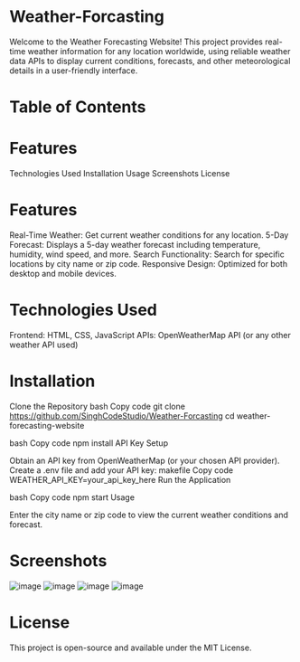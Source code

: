 # Weather-Forcasting
Welcome to the Weather Forecasting Website! This project provides real-time weather information for any location worldwide, using reliable weather data APIs to display current conditions, forecasts, and other meteorological details in a user-friendly interface.

# Table of Contents

# Features
Technologies Used
Installation
Usage
Screenshots
License

# Features

Real-Time Weather: Get current weather conditions for any location.
5-Day Forecast: Displays a 5-day weather forecast including temperature, humidity, wind speed, and more.
Search Functionality: Search for specific locations by city name or zip code.
Responsive Design: Optimized for both desktop and mobile devices.


# Technologies Used

Frontend: HTML, CSS, JavaScript
APIs: OpenWeatherMap API (or any other weather API used)

# Installation

Clone the Repository
bash
Copy code
git clone https://github.com/SinghCodeStudio/Weather-Forcasting
cd weather-forecasting-website

bash
Copy code
npm install
API Key Setup

Obtain an API key from OpenWeatherMap (or your chosen API provider).
Create a .env file and add your API key:
makefile
Copy code
WEATHER_API_KEY=your_api_key_here
Run the Application

bash
Copy code
npm start
Usage

Enter the city name or zip code to view the current weather conditions and forecast.

# Screenshots
![image](https://github.com/user-attachments/assets/58925396-c85f-46d8-b5d3-2da971f4a671)
![image](https://github.com/user-attachments/assets/418a9205-9120-4e84-b734-86d8badeaa4f)
![image](https://github.com/user-attachments/assets/a20e5a08-c54c-4648-a082-f7457aa2609e)
![image](https://github.com/user-attachments/assets/13eaa874-92e1-4ff8-ba93-4cddc9936a8b)





# License
This project is open-source and available under the MIT License.
